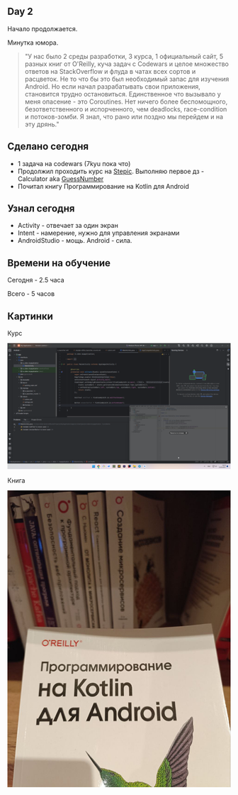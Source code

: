 Day 2
---

Начало продолжается. 

Минутка юмора. 

> "У нас было 2 среды разработки, 3 курса, 1 официальный сайт, 5 разных книг от O'Reilly, куча задач с Codewars и целое множество ответов на StackOverflow и флуда в чатах всех сортов и расцветок. Не то что бы это был необходимый запас для изучения Android. Но если начал разрабатывать свои приложения, становится трудно остановиться. Единственное что вызывало у меня опасение - это Coroutines. Нет ничего более беспомощного, безответственного и испорченного, чем deadlocks, race-condition и потоков-зомби. Я знал, что рано или поздно мы перейдем и на эту дрянь."

## Сделано сегодня
- 1 задача на codewars (7kyu пока что)
- Продолжил проходить курс на [Stepic](https://stepik.org/course/121507/). Выполняю первое дз - Calculator aka [GuessNumber](https://github.com/DeveloperDanila/GuessNumber)
- Почитал книгу Программирование на Kotlin для Android

## Узнал сегодня
 - Activity - отвечает за один экран
 - Intent - намерение, нужно для управления экранами
 - AndroidStudio - мощь. Android - сила. 

## Времени на обучение

Сегодня - 2.5 часа

Всего - 5 часов

## Картинки

Курс

![in process](../img/begin2.png)

Книга

![book](../img/begin3.jpg)
